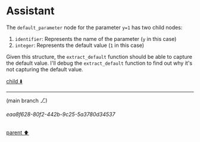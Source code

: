 # Assistant

The `default_parameter` node for the parameter `y=1` has two child nodes:

1. `identifier`: Represents the name of the parameter (`y` in this case)
2. `integer`: Represents the default value (`1` in this case)

Given this structure, the `extract_default` function should be able to capture the default value. I'll debug the `extract_default` function to find out why it's not capturing the default value.

[child ⬇️](#eaa8f628-80f2-442b-9c25-5a3780d34537)

---

(main branch ⎇)
###### eaa8f628-80f2-442b-9c25-5a3780d34537
[parent ⬆️](#b7696c5a-aa15-4e86-a3c8-d46905cd65b5)
